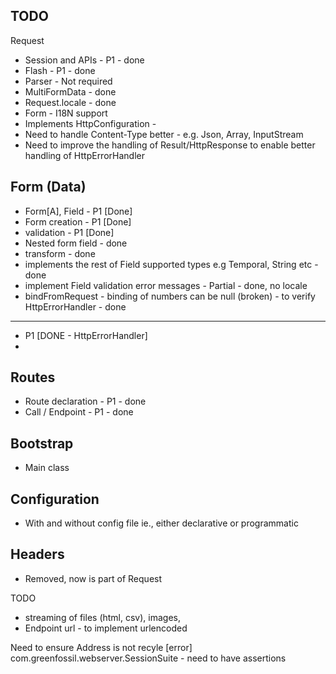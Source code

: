 TODO 
---
Request
+ Session and APIs - P1 - done
+ Flash - P1 - done
+ Parser - Not required
+ MultiFormData - done
+ Request.locale - done
+ Form - I18N support
+ Implements HttpConfiguration -
+ Need to handle Content-Type better - e.g. Json, Array, InputStream
+ Need to improve the handling of Result/HttpResponse to enable better handling of HttpErrorHandler

Form (Data)
---
+ Form[A], Field - P1 [Done]
+ Form creation - P1 [Done]
+ validation - P1  [Done]
+ Nested form field - done
+ transform - done
+ implements the rest of Field supported types e.g Temporal, String etc - done
+ implement Field validation error messages - Partial - done, no locale
+ bindFromRequest - binding of numbers can be null (broken) - to verify
HttpErrorHandler - done
---
+ P1 [DONE - HttpErrorHandler]
+ 
Routes
---
+ Route declaration - P1 - done
+ Call / Endpoint - P1 - done


Bootstrap
---
+ Main class

Configuration
---
+ With and without config file ie., either declarative or programmatic


Headers
---
+ Removed, now is part of Request

TODO
+ streaming of files (html, csv), images, 
+ Endpoint url - to implement urlencoded


Need to ensure Address is not recyle
[error] 	com.greenfossil.webserver.SessionSuite - need to have assertions

